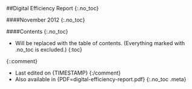 <div class="title">
##Digital Efficiency Report
{:.no_toc}

####November 2012
{:.no_toc}
</div>

####Contents
{:.no_toc}


* Will be replaced with the table of contents. (Everything marked with .no_toc is excluded.)
{:toc}

{::comment}
* Last edited on {TIMESTAMP}
{:/comment}
* Also available in {PDF=digital-efficiency-report.pdf}
{:.no_toc .meta}

